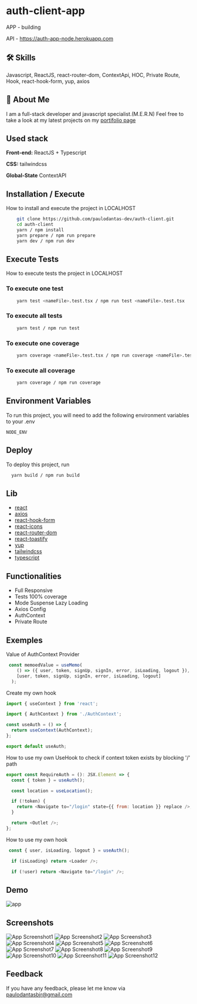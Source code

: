# auth-client-app

APP - building

API - https://auth-app-node.herokuapp.com

## 🛠 Skills

Javascript, ReactJS, react-router-dom, ContextApi, HOC, Private Route, Hook, react-hook-form, yup, axios

## 🚀 About Me

I am a full-stack developer and javascript specialist.(M.E.R.N)
Feel free to take a look at my latest projects on my [portifolio page](https://portfolio-paulodantas-dev.vercel.app/)

## Used stack

**Front-end:** ReactJS + Typescript

**CSS:** tailwindcss

**Global-State** ContextAPI


## Installation / Execute

How to install and execute the project in LOCALHOST

```bash
    git clone https://github.com/paulodantas-dev/auth-client.git
    cd auth-client
    yarn / npm install
    yarn prepare / npm run prepare
    yarn dev / npm run dev
```
## Execute Tests

How to execute tests the project in LOCALHOST

### To execute one test

```bash
    yarn test <nameFile>.test.tsx / npm run test <nameFile>.test.tsx
```

### To execute all tests

```bash
    yarn test / npm run test
```
### To execute one coverage

```bash
    yarn coverage <nameFile>.test.tsx / npm run coverage <nameFile>.test.tsx
```

### To execute all coverage

```bash
    yarn coverage / npm run coverage
```

## Environment Variables

To run this project, you will need to add the following environment variables to your .env

`NODE_ENV`


## Deploy

To deploy this project, run

```bash
  yarn build / npm run build
```

## Lib

- [react](https://reactjs.org/)
- [axios](https://axios-http.com/)
- [react-hook-form](https://www.react-hook-form.com/)
- [react-icons](https://github.com/react-icons/react-icons#readme)
- [react-router-dom](https://github.com/remix-run/react-router#readme)
- [react-toastify](https://github.com/fkhadra/react-toastify#readme)
- [yup](https://github.com/jquense/yup)
- [tailwindcss](https://tailwindcss.com/)
- [typescript](https://www.typescriptlang.org/)
## Functionalities

- Full Responsive
- Tests 100% coverage
- Mode Suspense Lazy Loading
- Axios Config
- AuthContext
- Private Route

## Exemples

Value of AuthContext Provider

```javascript
 const memoedValue = useMemo(
    () => ({ user, token, signUp, signIn, error, isLoading, logout }),
    [user, token, signUp, signIn, error, isLoading, logout]
  );
```

Create my own hook

```javascript
import { useContext } from 'react';

import { AuthContext } from './AuthContext';

const useAuth = () => {
  return useContext(AuthContext);
};

export default useAuth;
```

How to use my own UseHook to check if context token exists by blocking '/' path

```javascript
export const RequireAuth = (): JSX.Element => {
  const { token } = useAuth();

  const location = useLocation();

  if (!token) {
    return <Navigate to="/login" state={{ from: location }} replace />;
  }

  return <Outlet />;
};
```

How to use my own hook

```javascript
 const { user, isLoading, logout } = useAuth();

  if (isLoading) return <Loader />;

  if (!user) return <Navigate to="/login" />;
```

## Demo
![app](https://github.com/paulodantas-dev/auth-client/blob/main/src/assets/app.gif)


## Screenshots

![App Screenshot1](https://github.com/paulodantas-dev/auth-client/blob/main/src/assets/1.png)
![App Screenshot2](https://github.com/paulodantas-dev/auth-client/blob/main/src/assets/2.png)
![App Screenshot3](https://github.com/paulodantas-dev/auth-client/blob/main/src/assets/3.png)
![App Screenshot4](https://github.com/paulodantas-dev/auth-client/blob/main/src/assets/4.png)
![App Screenshot5](https://github.com/paulodantas-dev/auth-client/blob/main/src/assets/5.png)
![App Screenshot6](https://github.com/paulodantas-dev/auth-client/blob/main/src/assets/6.png)
![App Screenshot7](https://github.com/paulodantas-dev/auth-client/blob/main/src/assets/7.png)
![App Screenshot8](https://github.com/paulodantas-dev/auth-client/blob/main/src/assets/8.png)
![App Screenshot9](https://github.com/paulodantas-dev/auth-client/blob/main/src/assets/9.png)
![App Screenshot10](https://github.com/paulodantas-dev/auth-client/blob/main/src/assets/10.png)
![App Screenshot11](https://github.com/paulodantas-dev/auth-client/blob/main/src/assets/11.png)
![App Screenshot12](https://github.com/paulodantas-dev/auth-client/blob/main/src/assets/12.png)



## Feedback

If you have any feedback, please let me know via paulodantasbjr@gmail.com
